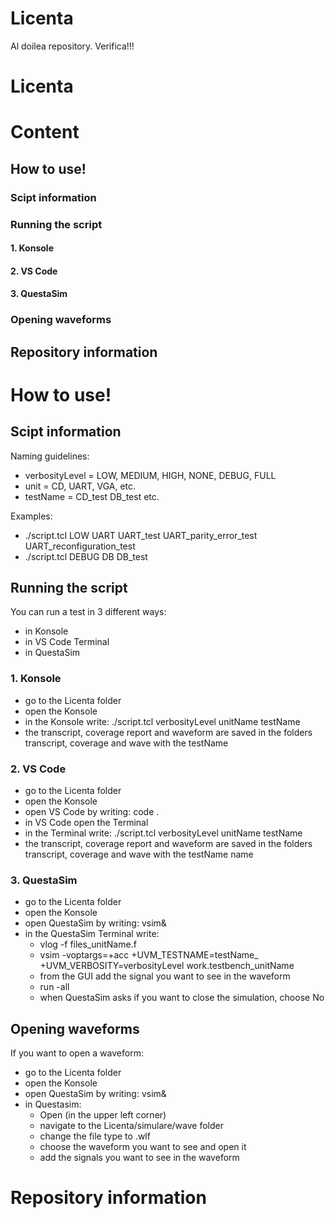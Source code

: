 # Licenta

Al doilea repository. Verifica!!!



# Licenta

# Content
## How to use!
### Scipt information
### Running the script
#### 1. Konsole
#### 2. VS Code
#### 3. QuestaSim
### Opening waveforms
## Repository information



# How to use!

## Scipt information

Naming guidelines:
- verbosityLevel = LOW, MEDIUM, HIGH, NONE, DEBUG, FULL
- unit = CD, UART, VGA, etc.
- testName =  CD_test DB_test etc.

Examples:
- ./script.tcl LOW UART UART_test UART_parity_error_test UART_reconfiguration_test
- ./script.tcl DEBUG DB DB_test

## Running the script

You can run a test in 3 different ways:
- in Konsole
- in VS Code Terminal
- in QuestaSim

### 1. Konsole
- go to the Licenta folder
- open the Konsole
- in the Konsole write: ./script.tcl verbosityLevel unitName testName
- the transcript, coverage report and waveform are saved in the folders transcript, coverage and wave with the testName

### 2. VS Code
- go to the Licenta folder
- open the Konsole
- open VS Code by writing: code .
- in VS Code open the Terminal
- in the Terminal write: ./script.tcl verbosityLevel unitName testName
- the transcript, coverage report and waveform are saved in the folders transcript, coverage and wave with the testName name

### 3. QuestaSim
- go to the Licenta folder
- open the Konsole
- open QuestaSim by writing: vsim&
- in the  QuestaSim Terminal write:
    - vlog -f files_unitName.f
    - vsim -voptargs=+acc +UVM_TESTNAME=testName_ +UVM_VERBOSITY=verbosityLevel work.testbench_unitName
    - from the GUI add the signal you want to see in the waveform
    - run -all
    - when QuestaSim asks if you want to close the simulation, choose No

## Opening waveforms
 
If you want to open a waveform:
- go to the Licenta folder
- open the Konsole
- open QuestaSim by writing: vsim&
- in Questasim:
    - Open (in the upper left corner)
    - navigate to the Licenta/simulare/wave folder
    - change the file type to .wlf
    - choose the waveform you want to see and open it
    - add the signals you want to see in the waveform

# Repository information